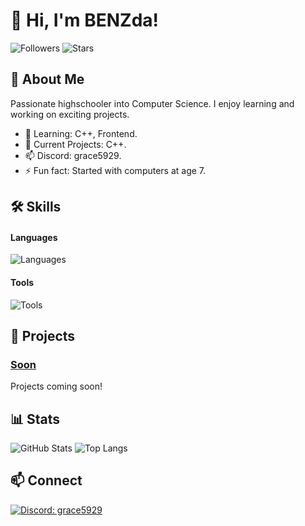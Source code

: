 # 👋 Hi, I'm BENZda!

![Followers](https://img.shields.io/github/followers/BENZda?label=Follow&style=social) ![Stars](https://img.shields.io/github/stars/BENZda?label=Stars&style=social)

## 🚀 About Me
Passionate highschooler into Computer Science. I enjoy learning and working on exciting projects.

- 🌱 Learning: C++, Frontend.
- 🔭 Current Projects: C++.
- 📫 Discord: grace5929.
- ⚡ Fun fact: Started with computers at age 7.

## 🛠️ Skills
#### Languages
![Languages](https://skillicons.dev/icons?i=python,javascript,nextjs,cpp,java,mysql)

#### Tools
![Tools](https://skillicons.dev/icons?i=vscode,github,figma,git)

## 📂 Projects

### [Soon](https://github.com/BENZda)
Projects coming soon!

## 📊 Stats

![GitHub Stats](https://github-readme-stats.vercel.app/api?username=BENZda&show_icons=true&hide_border=true&theme=radical)
![Top Langs](https://github-readme-stats.vercel.app/api/top-langs/?username=BENZda&hide=TeX&layout=compact&theme=radical)

## 📫 Connect

[![Discord: grace5929](https://img.shields.io/badge/Discord-7289DA?style=for-the-badge&logo=discord&logoColor=white)](https://discord.com/users/709570295165485108)
